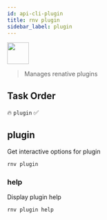 ```yaml
---
id: api-cli-plugin
title: rnv plugin
sidebar_label: plugin
---
```


<img src="https://renative.org/img/ic_cli.png" width=50 height=50 />

> Manages renative plugins

## Task Order

🔥 `plugin`  ✅

## plugin

Get interactive options for plugin

```bash
rnv plugin
```

### help

Display plugin help

```bash
rnv plugin help
```
